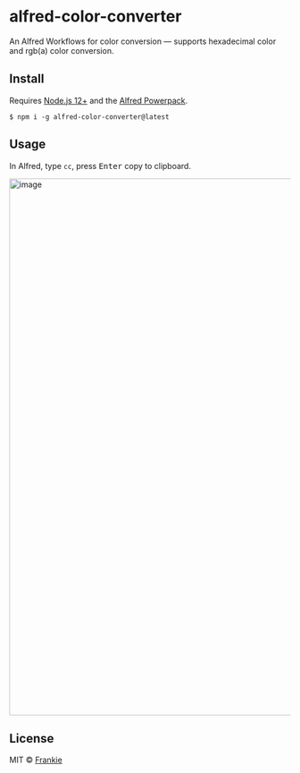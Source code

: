 # alfred-color-converter

An Alfred Workflows for color conversion — supports hexadecimal color and rgb(a) color conversion.

## Install

Requires [Node.js 12+](https://nodejs.org) and the [Alfred Powerpack](https://www.alfredapp.com/powerpack/).

```shell
$ npm i -g alfred-color-converter@latest
```

## Usage

In Alfred, type `cc`, press <kbd>Enter</kbd> copy to clipboard.

<img width="960" alt="image" src="https://user-images.githubusercontent.com/26947203/169651055-f0a206fa-34b4-4abc-83fd-86a1abacccb6.png">

## License

MIT © [Frankie](https://github.com/toFrankie/alfred-color-converter/blob/main/license)
